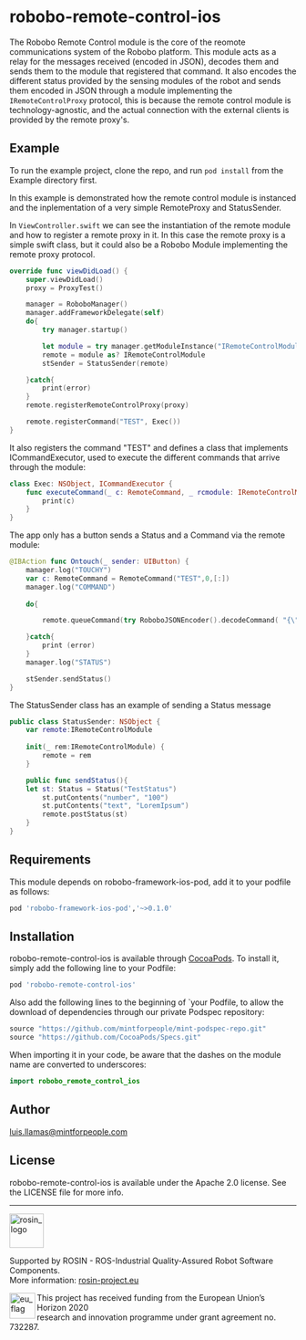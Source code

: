 # robobo-remote-control-ios

The Robobo Remote Control module is the core of the reomote communications system of the Robobo platform. This module acts as a relay for the messages received (encoded in JSON), decodes them and sends them to the module that registered that command. It also encodes the different status provided by the sensing modules of the robot and sends them encoded in JSON through a module implementing the ```IRemoteControlProxy``` protocol, this is because the remote control module is technology-agnostic, and the actual connection with the external clients is provided by the remote proxy's. 



## Example

To run the example project, clone the repo, and run `pod install` from the Example directory first.

In this example is demonstrated how the remote control module is instanced and the inplementation of a very simple RemoteProxy and StatusSender.

In  ```ViewController.swift``` we can see the instantiation of the remote module and how to register a remote proxy in it. In this case the remote proxy is a simple swift class, but it could also be a Robobo Module implementing the remote proxy protocol.


```swift
override func viewDidLoad() {
    super.viewDidLoad()
    proxy = ProxyTest()

    manager = RoboboManager()
    manager.addFrameworkDelegate(self)
    do{
        try manager.startup()

        let module = try manager.getModuleInstance("IRemoteControlModule")
        remote = module as? IRemoteControlModule
        stSender = StatusSender(remote)

    }catch{
        print(error)
    }
    remote.registerRemoteControlProxy(proxy)

    remote.registerCommand("TEST", Exec())
}
```

It also registers the command "TEST" and defines a class that implements ICommandExecutor, used to execute the different commands that arrive through the module:

```swift
class Exec: NSObject, ICommandExecutor {
    func executeCommand(_ c: RemoteCommand, _ rcmodule: IRemoteControlModule) {
        print(c)
    }
}
```

The app only has a button sends a Status and a Command via the remote module:

```swift
@IBAction func Ontouch(_ sender: UIButton) {
    manager.log("TOUCHY")
    var c: RemoteCommand = RemoteCommand("TEST",0,[:])
    manager.log("COMMAND")
    
    do{

        remote.queueCommand(try RoboboJSONEncoder().decodeCommand( "{\"name\":\"MOVE\",\"parameters\":{},\"id\":\(1)}"))

    }catch{
        print (error)
    }
    manager.log("STATUS")

    stSender.sendStatus()
}
```

The StatusSender class has an example of sending a Status message

```swift
public class StatusSender: NSObject {
    var remote:IRemoteControlModule
    
    init(_ rem:IRemoteControlModule) {
        remote = rem
    }

    public func sendStatus(){
    let st: Status = Status("TestStatus")
        st.putContents("number", "100")
        st.putContents("text", "LoremIpsum")
        remote.postStatus(st)
    }
}
```


## Requirements

This module depends on robobo-framework-ios-pod, add it to your podfile as follows:

```ruby
pod 'robobo-framework-ios-pod','~>0.1.0'
```

## Installation

robobo-remote-control-ios is available through [CocoaPods](https://cocoapods.org). To install
it, simply add the following line to your Podfile:

```ruby
pod 'robobo-remote-control-ios'
```

Also add the following lines to the beginning of `your Podfile, to allow the download of dependencies through our private Podspec repository:

```ruby
source "https://github.com/mintforpeople/mint-podspec-repo.git"
source "https://github.com/CocoaPods/Specs.git"
```

When importing it in your code, be aware that the dashes on the module name are converted to underscores:

```swift
import robobo_remote_control_ios
```

## Author

luis.llamas@mintforpeople.com

## License

robobo-remote-control-ios is available under the Apache 2.0 license. See the LICENSE file for more info.

***
<!-- 
    ROSIN acknowledgement from the ROSIN press kit
    @ https://github.com/rosin-project/press_kit
-->

<a href="http://rosin-project.eu">
  <img src="http://rosin-project.eu/wp-content/uploads/rosin_ack_logo_wide.png" 
       alt="rosin_logo" height="60" >
</a>

Supported by ROSIN - ROS-Industrial Quality-Assured Robot Software Components.  
More information: <a href="http://rosin-project.eu">rosin-project.eu</a>

<img src="http://rosin-project.eu/wp-content/uploads/rosin_eu_flag.jpg" 
     alt="eu_flag" height="45" align="left" >  

This project has received funding from the European Union’s Horizon 2020  
research and innovation programme under grant agreement no. 732287. 

